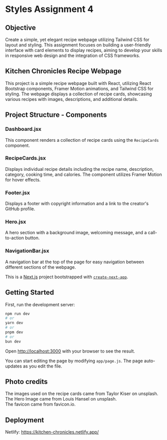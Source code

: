 # Styles Assignment 4

## Objective

Create a simple, yet elegant recipe webpage utilizing Tailwind CSS for layout and styling. This assignment focuses on building a user-friendly interface with card elements to display recipes, aiming to develop your skills in responsive web design and the integration of CSS frameworks.

## Kitchen Chronicles Recipe Webpage

This project is a simple recipe webpage built with React, utilizing React Bootstrap components, Framer Motion animations, and Tailwind CSS for styling. The webpage displays a collection of recipe cards, showcasing various recipes with images, descriptions, and additional details.

## Project Structure - Components

### Dashboard.jsx

This component renders a collection of recipe cards using the `RecipeCards` component.

### RecipeCards.jsx

Displays individual recipe details including the recipe name, description, category, cooking time, and calories. The component utilizes Framer Motion for hover effects.

### Footer.jsx

Displays a footer with copyright information and a link to the creator's GitHub profile.

### Hero.jsx

A hero section with a background image, welcoming message, and a call-to-action button.

### NavigationBar.jsx

A navigation bar at the top of the page for easy navigation between different sections of the webpage.

This is a [Next.js](https://nextjs.org/) project bootstrapped with [`create-next-app`](https://github.com/vercel/next.js/tree/canary/packages/create-next-app).

## Getting Started

First, run the development server:

```bash
npm run dev
# or
yarn dev
# or
pnpm dev
# or
bun dev
```

Open [http://localhost:3000](http://localhost:3000) with your browser to see the result.

You can start editing the page by modifying `app/page.js`. The page auto-updates as you edit the file.

## Photo credits

The images used on the recipe cards came from Taylor Kiser on unsplash.  
The Hero Image came from Louis Hansel on unsplash.  
The favicon came from favicon.io.

## Deployment

Netlify: https://kitchen-chronicles.netlify.app/

